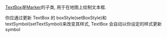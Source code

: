 [TextBox](https://maptalks.github.io/maptalks.js/api/0.x/Label.html)是[Marker](https://maptalks.github.io/maptalks.js/api/0.x/Marker.html)的子类, 用于在地图上绘制文本框.

你应通过更新 TextBox 的 boxStyle(setBoxStyle)和 textSymbol(setTextSymbol)来改变其样式, TextBox 会自动以你设定的样式更新 symbol
